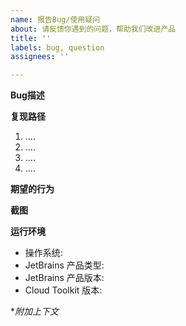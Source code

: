 ```yaml
---
name: 报告Bug/使用疑问
about: 请反馈你遇到的问题，帮助我们改进产品
title: ''
labels: bug, question
assignees: ''

---
```


**Bug描述**


**复现路径**
1. ....
2. ....
3. ....
4. ....

**期望的行为**


**截图**


**运行环境**
- 操作系统: 
- JetBrains 产品类型:
- JetBrains 产品版本:
- Cloud Toolkit 版本:

**附加上下文*
